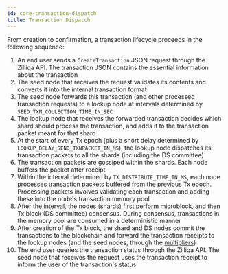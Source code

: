 ```yaml
---
id: core-transaction-dispatch
title: Transaction Dispatch
---
```

From creation to confirmation, a transaction lifecycle proceeds in the following sequence:

1. An end user sends a `CreateTransaction` JSON request through the Zilliqa API. The transaction JSON contains the essential information about the transaction
1. The seed node that receives the request validates its contents and converts it into the internal transaction format
1. The seed node forwards this transaction (and other processed transaction requests) to a lookup node at intervals determined by `SEED_TXN_COLLECTION_TIME_IN_SEC`
1. The lookup node that receives the forwarded transaction decides which shard should process the transaction, and adds it to the transaction packet meant for that shard
1. At the start of every Tx epoch (plus a short delay determined by `LOOKUP_DELAY_SEND_TXNPACKET_IN_MS`), the lookup node dispatches its transaction packets to all the shards (including the DS committee)
1. The transaction packets are gossiped within the shards. Each node buffers the packet after receipt
1. Within the interval determined by `TX_DISTRIBUTE_TIME_IN_MS`, each node processes transaction packets buffered from the previous Tx epoch. Processing packets involves validating each transaction and adding these into the node's transaction memory pool
1. After the interval, the nodes (shards) first perform microblock, and then Tx block (DS committee) consensus. During consensus, transactions in the memory pool are consumed in a deterministic manner
1. After creation of the Tx block, the shard and DS nodes commit the transactions to the blockchain and forward the transaction receipts to the lookup nodes (and the seed nodes, through the [multipliers](core-multipliers.md))
1. The end user queries the transaction status through the Zilliqa API. The seed node that receives the request uses the transaction receipt to inform the user of the transaction's status